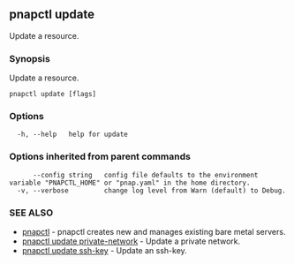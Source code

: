## pnapctl update

Update a resource.

### Synopsis

Update a resource.

```
pnapctl update [flags]
```

### Options

```
  -h, --help   help for update
```

### Options inherited from parent commands

```
      --config string   config file defaults to the environment variable "PNAPCTL_HOME" or "pnap.yaml" in the home directory.
  -v, --verbose         change log level from Warn (default) to Debug.
```

### SEE ALSO

* [pnapctl](pnapctl.md)	 - pnapctl creates new and manages existing bare metal servers.
* [pnapctl update private-network](pnapctl_update_private-network.md)	 - Update a private network.
* [pnapctl update ssh-key](pnapctl_update_ssh-key.md)	 - Update an ssh-key.

